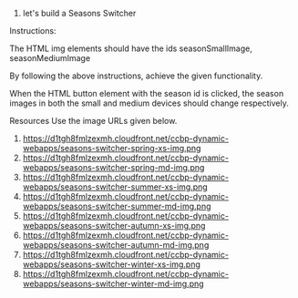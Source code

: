 1. let's build a Seasons Switcher 

Instructions:

The HTML img elements should have the ids seasonSmallImage, seasonMediumImage

By following the above instructions, achieve the given functionality.

When the HTML button element with the season id is clicked, the season images in both the small and medium devices should change respectively.

Resources
Use the image URLs given below.



1. https://d1tgh8fmlzexmh.cloudfront.net/ccbp-dynamic-webapps/seasons-switcher-spring-xs-img.png
2. https://d1tgh8fmlzexmh.cloudfront.net/ccbp-dynamic-webapps/seasons-switcher-spring-md-img.png
3. https://d1tgh8fmlzexmh.cloudfront.net/ccbp-dynamic-webapps/seasons-switcher-summer-xs-img.png
4. https://d1tgh8fmlzexmh.cloudfront.net/ccbp-dynamic-webapps/seasons-switcher-summer-md-img.png
5. https://d1tgh8fmlzexmh.cloudfront.net/ccbp-dynamic-webapps/seasons-switcher-autumn-xs-img.png
6. https://d1tgh8fmlzexmh.cloudfront.net/ccbp-dynamic-webapps/seasons-switcher-autumn-md-img.png
7. https://d1tgh8fmlzexmh.cloudfront.net/ccbp-dynamic-webapps/seasons-switcher-winter-xs-img.png
8. https://d1tgh8fmlzexmh.cloudfront.net/ccbp-dynamic-webapps/seasons-switcher-winter-md-img.png

